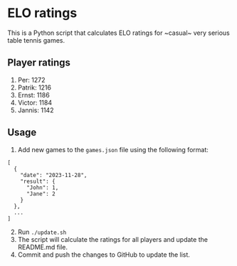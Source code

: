 # ELO ratings

This is a Python script that calculates ELO ratings for ~casual~ very serious table tennis games.

## Player ratings

1. Per: 1272
2. Patrik: 1216
3. Ernst: 1186
4. Victor: 1184
5. Jannis: 1142

## Usage

1. Add new games to the `games.json` file using the following format:

```
[
  {
    "date": "2023-11-28",
    "result": {
      "John": 1,
      "Jane": 2
    }
  },
  ...
]
```

2. Run `./update.sh`
3. The script will calculate the ratings for all players and update the README.md file.
4. Commit and push the changes to GitHub to update the list.
